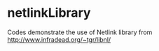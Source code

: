 netlinkLibrary
==============


Codes demonstrate the use of Netlink library from http://www.infradead.org/~tgr/libnl/
